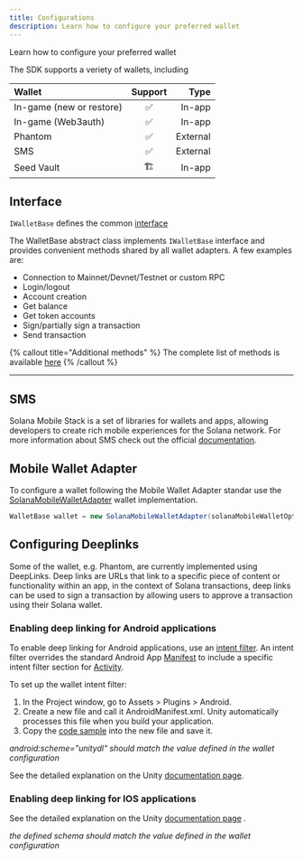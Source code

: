 ```yaml
---
title: Configurations
description: Learn how to configure your preferred wallet
---
```

Learn how to configure your preferred wallet

The SDK supports a veriety of wallets, including 

| Wallet      | Support | Type     |
| :---        |    :----:   |          ---: |
| In-game (new or restore)      | ✅       | In-app   |
| In-game (Web3auth)      | ✅       | In-app   |
| Phantom      | ✅       | External   |
| SMS      | ✅       | External  |
| Seed Vault      | 🏗       | In-app   |


## Interface
`IWalletBase` defines the common [interface](https://github.com/garbles-labs/Solana.Unity-SDK/blob/main/Runtime/codebase/IWalletBase.cs) 

The WalletBase abstract class implements `IWalletBase` interface and provides convenient methods shared by all wallet adapters. A few examples are:
* Connection to Mainnet/Devnet/Testnet or custom RPC
* Login/logout
* Account creation
* Get balance
* Get token accounts
* Sign/partially sign a transaction
* Send transaction


{% callout title="Additional methods" %} The complete list of methods is available [here](https://github.com/garbles-labs/Solana.Unity-SDK/blob/main/Runtime/codebase/WalletBase.cs) {% /callout %}

---
## SMS

Solana Mobile Stack is a set of libraries for wallets and apps, allowing developers to create rich mobile experiences for the Solana network.
For more information about SMS check out the official [documentation](https://solanamobile.com/developers). 

## Mobile Wallet Adapter
To configure a wallet following the Mobile Wallet Adapter standar use the [SolanaMobileWalletAdapter](https://github.com/magicblock-labs/Solana.Unity-SDK/blob/main/Runtime/codebase/SolanaMobileWalletAdapter.cs) wallet implementation.

```csharp
WalletBase wallet = new SolanaMobileWalletAdapter(solanaMobileWalletOptions, RpcCluster.DevNet, ...);
``` 

## Configuring Deeplinks

Some of the wallet, e.g. Phantom, are currently implemented using DeepLinks. Deep links are URLs that link to a specific piece of content or functionality within an app, in the context of Solana transactions, deep links can be used to sign a transaction by allowing users to approve a transaction using their Solana wallet.

### Enabling deep linking for Android applications

To enable deep linking for Android applications, use an [intent filter](https://developer.android.com/guide/components/intents-filters). An intent filter overrides the standard Android App [Manifest](https://docs.unity3d.com/Manual/android-manifest.html) to include a specific intent filter section for [Activity](https://developer.android.com/reference/android/app/Activity). 

To set up the wallet intent filter:

1. In the Project window, go to Assets > Plugins > Android.
2. Create a new file and call it AndroidManifest.xml. Unity automatically processes this file when you build your application.
3. Copy the [code sample](https://github.com/magicblock-labs/Solana.Unity-SDK/blob/main/Samples~/Solana%20Wallet/Plugins/Android/AndroidManifest.xml) into the new file and save it.

*android:scheme="unitydl" should match the value defined in the wallet configuration* 

See the detailed explanation on the Unity [documentation page](https://docs.unity3d.com/Manual/deep-linking-android.html).

### Enabling deep linking for IOS applications

See the detailed explanation on the Unity [documentation page](https://docs.unity3d.com/Manual/deep-linking-android.html) .

*the defined schema should match the value defined in the wallet configuration* 




